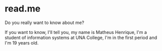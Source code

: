 # read.me
Do you really want to know about me?

If you want to know, I'll tell you, my name is Matheus Henrique, I'm a student of information systems at UNA College, I'm in the first period and I'm 19 years old.

